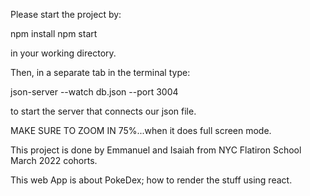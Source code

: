 Please start the project by:

npm install 
npm start

in your working directory.

Then, in a separate tab in the terminal type:

json-server --watch db.json --port 3004

to start the server that connects our json file.


MAKE SURE TO ZOOM IN 75%...when it does full screen mode.

This project is done by Emmanuel and Isaiah from NYC Flatiron School March 2022 cohorts.

This web App is about PokeDex; how to render the stuff using react.